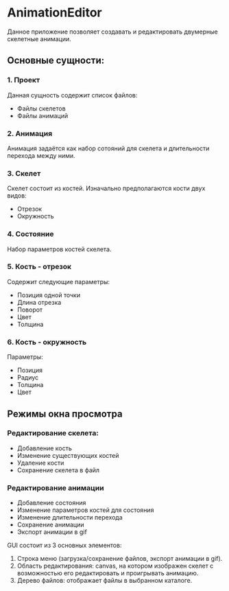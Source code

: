 # AnimationEditor

Данное приложение позволяет создавать и редактировать двумерные скелетные анимации.

## Основные сущности:
### 1. Проект
Данная сущность содержит список файлов:
* Файлы скелетов
* Файлы анимаций

### 2. Анимация
Анимация задаётся как набор сотояний для скелета и длительности перехода между ними.

### 3. Скелет
Скелет состоит из костей. Изначально предполагаются кости двух видов:
* Отрезок
* Окружность

### 4. Состояние
Набор параметров костей скелета.

### 5. Кость - отрезок
Содержит следующие параметры:
* Позиция одной точки
* Длина отрезка
* Поворот
* Цвет
* Толщина

### 6. Кость - окружность
Параметры:
* Позиция
* Радиус
* Толщина
* Цвет

## Режимы окна просмотра
### Редактирование скелета:
* Добавление кость
* Изменение существующих костей
* Удаление кости
* Сохранение скелета в файл

### Редактирование анимации
* Добавление состояния
* Изменение параметров костей для состояния
* Изменение длительности перехода
* Сохранение анимации
* Экспорт анимации в gif

GUI состоит из 3 основных элементов:

1. Строка меню (загрузка/сохранение файлов, экспорт анимации в gif).
2. Область редактирования: canvas, на котором изображен скелет с возможностью его редактировать и проигрывать анимацию.
3. Дерево файлов: отображает файлы в выбранном каталоге.
